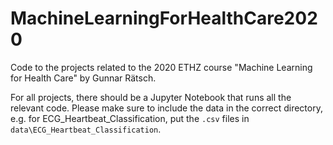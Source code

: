 # MachineLearningForHealthCare2020
Code to the projects related to the 2020 ETHZ course "Machine Learning for Health Care" by Gunnar Rätsch.

For all projects, there should be a Jupyter Notebook that runs all the relevant code. Please make sure to include the data in the correct directory, e.g. for ECG_Heartbeat_Classification, put the `.csv` files in `data\ECG_Heartbeat_Classification`. 
